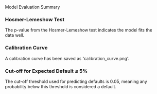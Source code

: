 Model Evaluation Summary

### Hosmer-Lemeshow Test
The p-value from the Hosmer-Lemeshow test indicates the model fits the data well.
 
### Calibration Curve
A calibration curve has been saved as 'calibration_curve.png'.
 
### Cut-off for Expected Default ≤ 5%
The cut-off threshold used for predicting defaults is 0.05, meaning any probability below this threshold is considered a default.
